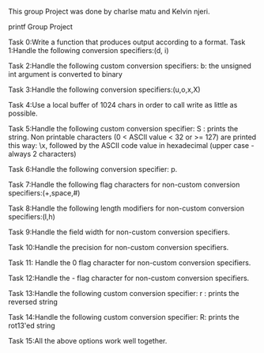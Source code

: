 This group Project was done by charlse matu and Kelvin njeri.

printf Group Project

Task 0:Write a function that produces output according to a format.
Task 1:Handle the following conversion specifiers:(d, i)

Task 2:Handle the following custom conversion specifiers:
b: the unsigned int argument is converted to binary

Task 3:Handle the following conversion specifiers:(u,o,x,X)

Task 4:Use a local buffer of 1024 chars in order to call write as little as possible.

Task 5:Handle the following custom conversion specifier:
S : prints the string.
Non printable characters (0 < ASCII value < 32 or >= 127) are printed this way: \x, followed by the ASCII code value in hexadecimal (upper case - always 2 characters)

Task 6:Handle the following conversion specifier: p.

Task 7:Handle the following flag characters for non-custom conversion specifiers:(+,space,#)

Task 8:Handle the following length modifiers for non-custom conversion specifiers:(l,h)

Task 9:Handle the field width for non-custom conversion specifiers.

Task 10:Handle the precision for non-custom conversion specifiers.

Task 11: Handle the 0 flag character for non-custom conversion specifiers.

Task 12:Handle the - flag character for non-custom conversion specifiers.

Task 13:Handle the following custom conversion specifier:
r : prints the reversed string

Task 14:Handle the following custom conversion specifier:
R: prints the rot13'ed string

Task 15:All the above options work well together.

